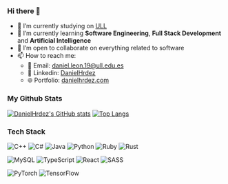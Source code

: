 ### Hi there 👋

- 🔭 I’m currently studying on [ULL](https://www.ull.es/)
- 🌱 I’m currently learning **Software Engineering**, **Full Stack Development** and **Artificial Intelligence**
- 👯 I’m open to collaborate on everything related to software
- 📫 How to reach me:
  - 📧 Email: daniel.leon.19@ull.edu.es
  - 👔 Linkedin: [DanielHrdez](https://www.linkedin.com/in/daniel-hernandez-de-leon/)
  - 🌐 Portfolio: [danielhrdez.com](danielhrdez.com)

### My Github Stats
[![DanielHrdez's GitHub stats](https://github-readme-stats.vercel.app/api?username=DanielHrdez&theme=github_dark&hide_border=true)](https://github.com/DanielHrdez)
[![Top Langs](https://github-readme-stats.vercel.app/api/top-langs/?username=DanielHrdez&layout=compact&langs_count=8&theme=github_dark&hide_border=true)](https://github.com/DanielHrdez)

### Tech Stack
![C++](https://img.shields.io/badge/c++-%2300599C.svg?style=for-the-badge&logo=c%2B%2B&logoColor=white)
![C#](https://img.shields.io/badge/c%23-%23239120.svg?style=for-the-badge&logo=c-sharp&logoColor=white)
![Java](https://img.shields.io/badge/java-%23ED8B00.svg?style=for-the-badge&logo=java&logoColor=white)
![Python](https://img.shields.io/badge/python-3670A0?style=for-the-badge&logo=python&logoColor=ffdd54)
![Ruby](https://img.shields.io/badge/ruby-%23CC342D.svg?style=for-the-badge&logo=ruby&logoColor=white)
![Rust](https://img.shields.io/badge/rust-%23000000.svg?style=for-the-badge&logo=rust&logoColor=white)

![MySQL](https://img.shields.io/badge/mysql-%2300f.svg?style=for-the-badge&logo=mysql&logoColor=white)
![TypeScript](https://img.shields.io/badge/typescript-%23007ACC.svg?style=for-the-badge&logo=typescript&logoColor=white)
![React](https://img.shields.io/badge/react-%2320232a.svg?style=for-the-badge&logo=react&logoColor=%2361DAFB)
![SASS](https://img.shields.io/badge/SASS-hotpink.svg?style=for-the-badge&logo=SASS&logoColor=white)

![PyTorch](https://img.shields.io/badge/PyTorch-%23EE4C2C.svg?style=for-the-badge&logo=PyTorch&logoColor=white)
![TensorFlow](https://img.shields.io/badge/TensorFlow-%23FF6F00.svg?style=for-the-badge&logo=TensorFlow&logoColor=white)
